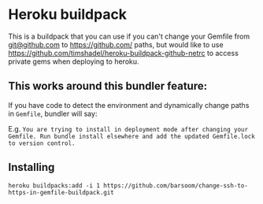 # Heroku buildpack

This is a buildpack that you can use if you can't change your Gemfile from git@github.com to https://github.com/ paths, but would like to use <https://github.com/timshadel/heroku-buildpack-github-netrc> to access private gems when deploying to heroku.

## This works around this bundler feature:

If you have code to detect the environment and dynamically change paths in `Gemfile`, bundler will say:

E.g. `You are trying to install in deployment mode after changing your Gemfile. Run bundle install elsewhere and add the updated Gemfile.lock to version control.`

## Installing

    heroku buildpacks:add -i 1 https://github.com/barsoom/change-ssh-to-https-in-gemfile-buildpack.git

